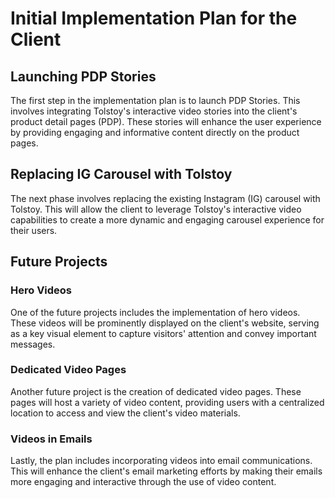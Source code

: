 # Initial Implementation Plan for the Client

## Launching PDP Stories
The first step in the implementation plan is to launch PDP Stories. This involves integrating Tolstoy's interactive video stories into the client's product detail pages (PDP). These stories will enhance the user experience by providing engaging and informative content directly on the product pages.

## Replacing IG Carousel with Tolstoy
The next phase involves replacing the existing Instagram (IG) carousel with Tolstoy. This will allow the client to leverage Tolstoy's interactive video capabilities to create a more dynamic and engaging carousel experience for their users.

## Future Projects
### Hero Videos
One of the future projects includes the implementation of hero videos. These videos will be prominently displayed on the client's website, serving as a key visual element to capture visitors' attention and convey important messages.

### Dedicated Video Pages
Another future project is the creation of dedicated video pages. These pages will host a variety of video content, providing users with a centralized location to access and view the client's video materials.

### Videos in Emails
Lastly, the plan includes incorporating videos into email communications. This will enhance the client's email marketing efforts by making their emails more engaging and interactive through the use of video content.